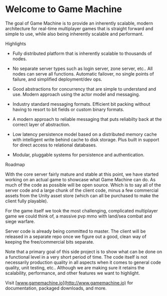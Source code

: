 # Welcome to Game Machine

The goal of Game Machine is to provide an inherently scalable, modern architecture for real-time multiplayer games that is straight forward and simple to use, while also being inherently scalable and performant.

Highlights

- Fully distributed platform that is inherently scalable to thousands of nodes.

- No separate server types such as login server, zone server, etc..  All nodes can serve all functions.  Automatic failover, no single points of failure, and simplified deployment/dev ops.
 
- Good abstractions for concurrency that are simple to understand and use.  Modern approach using the actor model and messaging.

- Industry standard messaging formats.  Efficient bit packing without having to resort to bit fields or custom binary formats.

- A modern approach to reliable messaging that puts reliabilty back at the correct layer of abstraction.

- Low latency persistence model based on a distributed memory cache with intelligent write behind cache to disk storage.  Plus built in support for direct access to relational databases.

-  Modular, pluggable systems for persistence and authentication.


Roadmap

With the core server fairly mature and stable at this point, we have started working on an actual game to showcase what Game Machine can do.  As much of the code as possible will be open source.  Which is to say all of the server code and a large chunk of the client code, minus a few commercial assets from the Unity asset store (which can all be purchased to make the client fully playable).

For the game itself we took the most challenging, complicated multiplayer game we could think of, a massive pvp mmo with land/sea combat and siege warfare.  

Server code is already being committed to master.  The client will be released in a separate repo once we figure out a good, clean way of keeping the free/commercial bits separate.

Note that a primary goal of this side project is to show what can be done on a functional level in a very short period of time.  The code itself is not necessarily production quality in all aspects when it comes to general code quality, unit testing, etc..  Although we are making sure it retains the scalability, performance, and other features we want to highlight. 

Visit [www.gamemachine.io](http://www.gamemachine.io) for documentation, packaged downloads, and more.


